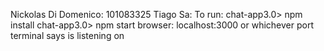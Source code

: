 Nickolas Di Domenico: 101083325
Tiago Sa: 
To run:
chat-app3.0> npm install
chat-app3.0> npm start
browser: localhost:3000 or whichever port terminal says is listening on
